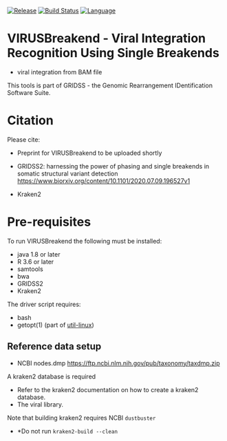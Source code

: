 [![Release](https://img.shields.io/github/v/release/PapenfussLab/gridss)](https://github.com/PapenfussLab/gridss/releases)
[![Build Status](https://travis-ci.org/PapenfussLab/gridss.svg?branch=master)](https://travis-ci.org/PapenfussLab/gridss)
[![Language](http://img.shields.io/badge/language-java-brightgreen.svg)](https://www.java.com/)

# VIRUSBreakend - Viral Integration Recognition Using Single Breakends

- viral integration from BAM file

This tools is part of GRIDSS - the Genomic Rearrangement IDentification Software Suite.

# Citation

Please cite:

 - Preprint for VIRUSBreakend to be uploaded shortly

 - GRIDSS2: harnessing the power of phasing and single breakends in somatic structural variant detection
https://www.biorxiv.org/content/10.1101/2020.07.09.196527v1

 - Kraken2

# Pre-requisites

To run VIRUSBreakend the following must be installed:

* java 1.8 or later
* R 3.6 or later
* samtools
* bwa
* GRIDSS2
* Kraken2

The driver script requires:

* bash
* getopt(1) (part of [util-linux](https://en.wikipedia.org/wiki/Util-linux))

## Reference data setup

- NCBI nodes.dmp https://ftp.ncbi.nlm.nih.gov/pub/taxonomy/taxdmp.zip

A kraken2 database is required

- Refer to the kraken2 documentation on how to create a kraken2 database.
- The viral library.

Note that building kraken2 requires NCBI `dustbuster`

- *Do not run `kraken2-build --clean`
